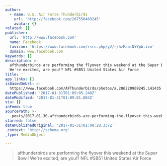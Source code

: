 ```yaml
---
author:
  - name: U.S. Air Force Thunderbirds
    url: 'http://facebook.com/267550469245'
    avatar: {}
related: []
publisher:
  url: 'http://www.facebook.com'
  name: Facebook
  favicon: 'https://www.facebook.com/rsrc.php/yV/r/hzMapiNYYpW.ico'
  domain: www.facebook.com
keywords: []
description: >-
  afthunderbirds are performing the flyover this weekend at the Super Bowl!
  We're excited, are you!? NFL #SB51 United States Air Force
title: ''
app_links: []
isBasedOnUrl: >-
  https://www.facebook.com/AFThunderbirds/photos/a.286220969245.141435.267550469245/10154996422774246/?type=3&theater
datePublished: '2017-01-31T01:09:05.240Z'
dateModified: '2017-01-31T01:09:01.884Z'
via: {}
inFeed: true
sourcePath: >-
  _posts/2017-01-30-afthunderbirds-are-performing-the-flyover-this-weekend-at-th.md
starred: false
datePublishedOriginal: '2017-01-31T01:08:20.337Z'
_context: 'http://schema.org'
_type: MediaObject

---
```

> afthunderbirds are performing the flyover this weekend at the Super Bowl! We're excited, are you!? NFL \#SB51 United States Air Force